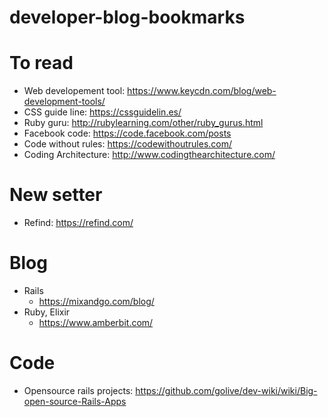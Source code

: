 # developer-blog-bookmarks

# To read
- Web developement tool: https://www.keycdn.com/blog/web-development-tools/
- CSS guide line: https://cssguidelin.es/
- Ruby guru: http://rubylearning.com/other/ruby_gurus.html
- Facebook code: https://code.facebook.com/posts
- Code without rules: https://codewithoutrules.com/
- Coding Architecture: http://www.codingthearchitecture.com/
# New setter
- Refind: https://refind.com/
# Blog
- Rails 
  + https://mixandgo.com/blog/
- Ruby, Elixir
  + https://www.amberbit.com/
# Code
- Opensource rails projects: https://github.com/golive/dev-wiki/wiki/Big-open-source-Rails-Apps
